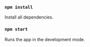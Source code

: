 ### `npm install`

Install all dependencies.

### `npm start`

Runs the app in the development mode.
